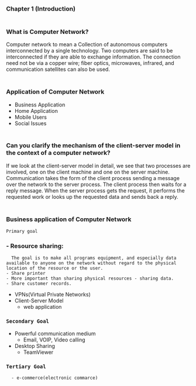 ### Chapter 1 (Introduction)

### **<br/>What is Computer Network?**
Computer network to mean a Collection of autonomous computers interconnected by a
single technology. Two computers are said to be interconnected if they are able to exchange information. The connection need not be via a copper wire; fiber optics, microwaves, infrared, and communication satellites can also be used.

### **<br/>Application of Computer Network**
  - Business Application
  - Home Application
  - Mobile Users
  - Social Issues

### **<br/>Can you clarify the mechanism of the client-server model in the context of a computer network?**
If we look at the client-server model in detail, we see that two processes are involved, one on the client machine and one on the server machine. Communication takes the form of the client process sending a message over the network to the server process. The client process then waits for a reply message. When the server process gets the request, it performs the requested work or looks up the requested data and sends back a reply.


### **<br/>Business application of Computer Network**
`Primary goal`
###  - Resource sharing:
      The goal is to make all programs equipment, and especially data available to anyone on the network without regard to the physical location of the resource or the user.
    - Share printer
    - More important than sharing physical resources - sharing data.
    - Share customer records.
 - VPNs(Virtual Private Networks)
 - Client-Server Model
    - web application<br/>
### `Secondary Goal`
 - Powerful communication medium
      - Email, VOIP, Video calling
 - Desktop Sharing
     - TeamViewer<br/>
### `Tertiary Goal`
      - e-commerce(electronic commarce)
